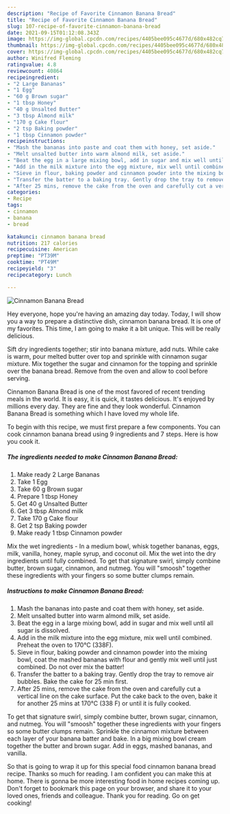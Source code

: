 ```yaml
---
description: "Recipe of Favorite Cinnamon Banana Bread"
title: "Recipe of Favorite Cinnamon Banana Bread"
slug: 107-recipe-of-favorite-cinnamon-banana-bread
date: 2021-09-15T01:12:08.343Z
image: https://img-global.cpcdn.com/recipes/4405bee095c4677d/680x482cq70/cinnamon-banana-bread-recipe-main-photo.jpg
thumbnail: https://img-global.cpcdn.com/recipes/4405bee095c4677d/680x482cq70/cinnamon-banana-bread-recipe-main-photo.jpg
cover: https://img-global.cpcdn.com/recipes/4405bee095c4677d/680x482cq70/cinnamon-banana-bread-recipe-main-photo.jpg
author: Winifred Fleming
ratingvalue: 4.8
reviewcount: 40864
recipeingredient:
- "2 Large Bananas"
- "1 Egg"
- "60 g Brown sugar"
- "1 tbsp Honey"
- "40 g Unsalted Butter"
- "3 tbsp Almond milk"
- "170 g Cake flour"
- "2 tsp Baking powder"
- "1 tbsp Cinnamon powder"
recipeinstructions:
- "Mash the bananas into paste and coat them with honey, set aside."
- "Melt unsalted butter into warm almond milk, set aside."
- "Beat the egg in a large mixing bowl, add in sugar and mix well until all sugar is dissolved."
- "Add in the milk mixture into the egg mixture, mix well until combined. Preheat the oven to 170°C (338F)."
- "Sieve in flour, baking powder and cinnamon powder into the mixing bowl, coat the mashed bananas with flour and gently mix well until just combined. Do not over mix the batter!"
- "Transfer the batter to a baking tray. Gently drop the tray to remove air bubbles. Bake the cake for 25 min first."
- "After 25 mins, remove the cake from the oven and carefully cut a vertical line on the cake surface. Put the cake back to the oven, bake it for another 25 mins at 170°C (338 F) or until it is fully cooked."
categories:
- Recipe
tags:
- cinnamon
- banana
- bread

katakunci: cinnamon banana bread 
nutrition: 217 calories
recipecuisine: American
preptime: "PT39M"
cooktime: "PT49M"
recipeyield: "3"
recipecategory: Lunch

---
```



![Cinnamon Banana Bread](https://img-global.cpcdn.com/recipes/4405bee095c4677d/680x482cq70/cinnamon-banana-bread-recipe-main-photo.jpg)

Hey everyone, hope you're having an amazing day today. Today, I will show you a way to prepare a distinctive dish, cinnamon banana bread. It is one of my favorites. This time, I am going to make it a bit unique. This will be really delicious.

Sift dry ingredients together; stir into banana mixture, add nuts. While cake is warm, pour melted butter over top and sprinkle with cinnamon sugar mixture. Mix together the sugar and cinnamon for the topping and sprinkle over the banana bread. Remove from the oven and allow to cool before serving.

Cinnamon Banana Bread is one of the most favored of recent trending meals in the world. It is easy, it is quick, it tastes delicious. It's enjoyed by millions every day. They are fine and they look wonderful. Cinnamon Banana Bread is something which I have loved my whole life.


To begin with this recipe, we must first prepare a few components. You can cook cinnamon banana bread using 9 ingredients and 7 steps. Here is how you cook it.

<!--inarticleads1-->

##### The ingredients needed to make Cinnamon Banana Bread:

1. Make ready 2 Large Bananas
1. Take 1 Egg
1. Take 60 g Brown sugar
1. Prepare 1 tbsp Honey
1. Get 40 g Unsalted Butter
1. Get 3 tbsp Almond milk
1. Take 170 g Cake flour
1. Get 2 tsp Baking powder
1. Make ready 1 tbsp Cinnamon powder


Mix the wet ingredients - In a medium bowl, whisk together bananas, eggs, milk, vanilla, honey, maple syrup, and coconut oil. Mix the wet into the dry ingredients until fully combined. To get that signature swirl, simply combine butter, brown sugar, cinnamon, and nutmeg. You will &#34;smoosh&#34; together these ingredients with your fingers so some butter clumps remain. 

<!--inarticleads2-->

##### Instructions to make Cinnamon Banana Bread:

1. Mash the bananas into paste and coat them with honey, set aside.
1. Melt unsalted butter into warm almond milk, set aside.
1. Beat the egg in a large mixing bowl, add in sugar and mix well until all sugar is dissolved.
1. Add in the milk mixture into the egg mixture, mix well until combined. Preheat the oven to 170°C (338F).
1. Sieve in flour, baking powder and cinnamon powder into the mixing bowl, coat the mashed bananas with flour and gently mix well until just combined. Do not over mix the batter!
1. Transfer the batter to a baking tray. Gently drop the tray to remove air bubbles. Bake the cake for 25 min first.
1. After 25 mins, remove the cake from the oven and carefully cut a vertical line on the cake surface. Put the cake back to the oven, bake it for another 25 mins at 170°C (338 F) or until it is fully cooked.


To get that signature swirl, simply combine butter, brown sugar, cinnamon, and nutmeg. You will &#34;smoosh&#34; together these ingredients with your fingers so some butter clumps remain. Sprinkle the cinnamon mixture between each layer of your banana batter and bake. In a big mixing bowl cream together the butter and brown sugar. Add in eggs, mashed bananas, and vanilla. 

So that is going to wrap it up for this special food cinnamon banana bread recipe. Thanks so much for reading. I am confident you can make this at home. There is gonna be more interesting food in home recipes coming up. Don't forget to bookmark this page on your browser, and share it to your loved ones, friends and colleague. Thank you for reading. Go on get cooking!
